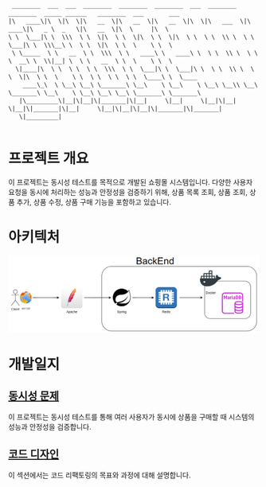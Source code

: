 ```

 ________  ___  ___  ________  ________  ________  ___  ________   ________  _____ ______   ________  ___       ___          
|\   ____\|\  \|\  \|\   __  \|\   __  \|\   __  \|\  \|\   ___  \|\   ____\|\   _ \  _   \|\   __  \|\  \     |\  \         
\ \  \___|\ \  \\\  \ \  \|\  \ \  \|\  \ \  \|\  \ \  \ \  \\ \  \ \  \___|\ \  \\\__\ \  \ \  \|\  \ \  \    \ \  \        
 \ \_____  \ \   __  \ \  \\\  \ \   ____\ \   ____\ \  \ \  \\ \  \ \  \  __\ \  \\|__| \  \ \   __  \ \  \    \ \  \       
  \|____|\  \ \  \ \  \ \  \\\  \ \  \___|\ \  \___|\ \  \ \  \\ \  \ \  \|\  \ \  \    \ \  \ \  \ \  \ \  \____\ \  \____  
    ____\_\  \ \__\ \__\ \_______\ \__\    \ \__\    \ \__\ \__\\ \__\ \_______\ \__\    \ \__\ \__\ \__\ \_______\ \_______\
   |\_________\|__|\|__|\|_______|\|__|     \|__|     \|__|\|__| \|__|\|_______|\|__|     \|__|\|__|\|__|\|_______|\|_______|
   \|_________|                                                                                                              
                                                                                                                             

```                                                                                                                     
                                                                                                                            

# 프로젝트 개요
이 프로젝트는 동시성 테스트를 목적으로 개발된 쇼핑몰 시스템입니다. 다양한 사용자 요청을 동시에 처리하는 성능과 안정성을 검증하기 위해, 상품 목록 조회, 상품 조회, 상품 추가, 상품 수정, 상품 구매 기능을 포함하고 있습니다.

# 아키텍처
![basic](./docs/images/Architecture.PNG)

# 개발일지
## [동시성 문제](docs/concurrency-issue.md)
이 프로젝트는 동시성 테스트를 통해 여러 사용자가 동시에 상품을 구매할 때 시스템의 성능과 안정성을 검증합니다.

## [코드 디자인](docs/refactoring)
이 섹션에서는 코드 리팩토링의 목표와 과정에 대해 설명합니다.
